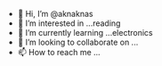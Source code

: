 - 👋 Hi, I’m @aknaknas
- 👀 I’m interested in ...reading
- 🌱 I’m currently learning ...electronics
- 💞️ I’m looking to collaborate on ...
- 📫 How to reach me ...

<!---
aknaknas/aknaknas is a ✨ special ✨ repository because its `README.md` (this file) appears on your GitHub profile.
You can click the Preview link to take a look at your changes.
--->
